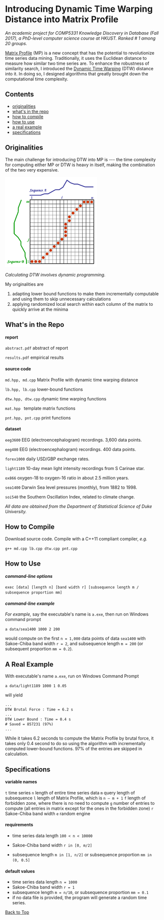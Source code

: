 # Introducing Dynamic Time Warping Distance into Matrix Profile

*An academic project for COMP5331 Knowledge Discovery in Database (Fall 2017), a PhD-level computer science course at HKUST. Ranked # 1 among 20 groups.*

[Matrix Profile](https://www.cs.ucr.edu/%7Eeamonn/MatrixProfile.html) (MP) is a new concept that has the potential to revolutionize time series data mining. Traditionally, it uses the Euclidean distance to measure how similar two time series are. To enhance the robustness of similarity search, I introduced the [Dynamic Time Warping](https://en.wikipedia.org/wiki/Dynamic_time_warping) (DTW) distance into it. In doing so, I designed algorithms that greatly brought down the computational time complexity.

## Contents

- [originalities](#originalities)
- [what's in the repo](#whats-in-the-repo)
- [how to compile](#how-to-compile)
- [how to use](#how-to-use)
- [a real example](#a-real-example)
- [specifications](#specifications)

## Originalities

The main challenge for introducing DTW into MP is --- the time complexity for computing either MP or DTW is heavy in itself, making the combination of the two very expensive.

<img src="image/dp-dtw.png" width="300"/>

*Calculating DTW involves dynamic programming.*

My originalities are

1. adapting lower bound functions to make them incrementally computable and using them to skip unnecessary calculations
2. applying randomized local search within each column of the matrix to quickly arrive at the minima

## What's in the Repo

#### report

`abstract.pdf`  abstract of report

`results.pdf`  empirical results

#### source code

`md.hpp, md.cpp`   Matrix Profile with dynamic time warping distance

`lb.hpp, lb.cpp`  lower-bound functions

`dtw.hpp, dtw.cpp`  dynamic time warping functions

`mat.hpp `  template matrix functions

`pnt.hpp, pnt.cpp`  print functions 

#### dataset

`eeg3600`  EEG (electroencephalogram) recordings. 3,600 data points. 

`eeg400`  EEG (electroencephalogram) recordings. 400 data points. 

`forex1000`  daily USD/GBP exchange rates.

`light1189`  10-day mean light intensity recordings from S Carinae star.

`ox866`  oxygen-18 to oxygen-16 ratio in about 2.5 million years.

`sea1400`  Darwin Sea level pressures (monthly), from 1882 to 1998.

`soi540`  the Southern Oscillation Index, related to climate change.

*All data are obtained from the Department of Statistical Science of Duke University.*

## How to Compile

Download source code. Compile with a C++11 compliant compiler, *e.g.*

`g++ md.cpp lb.cpp dtw.cpp pnt.cpp`

## How to Use

#### *command-line options*

 `exec [data] [length n] [band width r] [subsequence length m / subsequence proportion mm]`

#### *command-line example*

*For example,* say the executable's name is `a.exe`, then run on Windows command prompt

`a data/sea1400 1000 2 200 `

would compute on the first `n = 1,000` data points of data `sea1400` with Sakoe-Chiba band width `r = 2`, and subsequence length `m = 200` (or subsequent proportion `mm = 0.2`).

## A Real Example

With executable's name `a.exe`,  run on Windows Command Prompt

`a data/light1189 1000 1 0.05`

will yield

```
...
DTW Brutal Force : Time = 6.2 s 
...
DTW Lower Bound : Time = 0.4 s 
# Saved = 857231 (97%) 
... 
```

While it takes 6.2 seconds to compute the Matrix Profile by brutal force, it takes only 0.4 second to do so using the algorithm with incrementally computed lower-bound functions. 97% of the entries are skipped in calculation.

## Specifications

#### variable names

`t`  time series 
`n`  length of entire time series data 
`m`  query length of subsequence 
`l`  length of Matrix Profile, which is `n – m + 1` 
`f`  length of forbidden zone, where there is no need to compute 
`g`  number of entries to compute (all entries in matrix except for the ones in the forbidden zone) 
`r`  Sakoe-Chiba band width
`e`  random engine 

#### requirements

- time series data length `100 < n < 10000` 

- Sakoe-Chiba band width `r in [0, m/2]`

- subsequence length `m in [1, n/2]` or subsequence proportion `mm in (0, 0.5]`


#### default values

- time series data length `n = 1000 `
- Sakoe-Chiba band width `r = 1` 
- subsequence length `m = n/10`, or subsequence proportion `mm = 0.1` 
- if no data file is provided, the program will generate a random time series. 

[Back to Top](#introducing-dynamic-time-warping-distance-into-matrix-profile)
